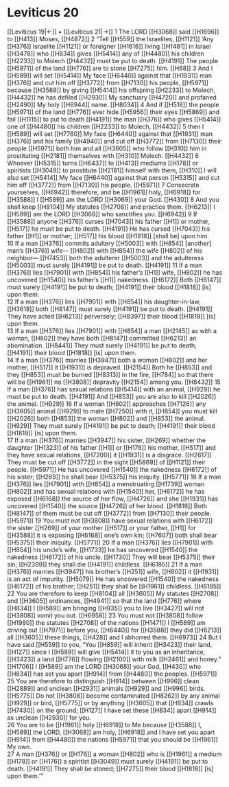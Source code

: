 # Leviticus 20
[[Leviticus 19|←]] • [[Leviticus 21|→]]
1 The LORD [[H3068]] said [[H1696]] to [[H413]] Moses, [[H4872]] 
2 “Tell [[H559]] the Israelites, [[H1121]] ‘Any [[H376]] Israelite [[H1121]] or foreigner [[H1616]] living [[H1481]] in Israel [[H3478]] who [[H834]] gives [[H5414]] any of [[H4480]] his children [[H2233]] to Molech [[H4432]] must be put to death. [[H4191]] The people [[H5971]] of the land [[H776]] are to stone [[H7275]] him. [[H68]] 
3 And I [[H589]] will set [[H5414]] My face [[H6440]] against that [[H1931]] man [[H376]] and cut him off [[H3772]] from [[H7130]] his people, [[H5971]] because [[H3588]] by giving [[H5414]] his offspring [[H2233]] to Molech, [[H4432]] he has defiled [[H2930]] My sanctuary [[H4720]] and profaned [[H2490]] My holy [[H6944]] name. [[H8034]] 
4 And if [[H518]] the people [[H5971]] of the land [[H776]] ever hide [[H5956]] their eyes [[H5869]] and fail [[H1115]] to put to death [[H4191]] the man [[H376]] who gives [[H5414]] one of [[H4480]] his children [[H2233]] to Molech, [[H4432]] 
5 then I [[H589]] will set [[H7760]] My face [[H6440]] against that [[H1931]] man [[H376]] and his family [[H4940]] and cut off [[H3772]] from [[H7130]] their people [[H5971]] both him and all [[H3605]] who follow [[H310]] him in prostituting [[H2181]] themselves with [[H310]] Molech. [[H4432]] 
6 Whoever [[H5315]] turns [[H6437]] to [[H413]] mediums [[H178]] or spiritists [[H3049]] to prostitute [[H2181]] himself with them, [[H310]] I will also set [[H5414]] My face [[H6440]] against that person [[H5315]] and cut him off [[H3772]] from [[H7130]] his people. [[H5971]] 
7 Consecrate yourselves, [[H6942]] therefore, and be [[H1961]] holy, [[H6918]] for [[H3588]] I [[H589]] am the LORD [[H3069]] your God. [[H430]] 
8 And you shall keep [[H8104]] My statutes [[H2708]] and practice them. [[H6213]] I [[H589]] am the LORD [[H3068]] who sanctifies you. [[H6942]] 
9 If [[H3588]] anyone [[H376]] curses [[H7043]] his father [[H1]] or mother, [[H517]] he must be put to death. [[H4191]] He has cursed [[H7043]] his father [[H1]] or mother; [[H517]] his blood [[H1818]] [shall be] upon him.  
10 If a man [[H376]] commits adultery [[H5003]] with [[H854]] [another] man’s [[H376]] wife— [[H802]] with [[H854]] the wife [[H802]] of his neighbor— [[H7453]] both the adulterer [[H5003]] and the adulteress [[H5003]] must surely [[H4191]] be put to death. [[H4191]] 
11 If a man [[H376]] lies [[H7901]] with [[H854]] his father’s [[H1]] wife, [[H802]] he has uncovered [[H1540]] his father’s [[H1]] nakedness. [[H6172]] Both [[H8147]] must surely [[H4191]] be put to death; [[H4191]] their blood [[H1818]] [is] upon them.  
12 If a man [[H376]] lies [[H7901]] with [[H854]] his daughter-in-law, [[H3618]] both [[H8147]] must surely [[H4191]] be put to death. [[H4191]] They have acted [[H6213]] perversely; [[H8397]] their blood [[H1818]] [is] upon them.  
13 If a man [[H376]] lies [[H7901]] with [[H854]] a man [[H2145]] as with a woman, [[H802]] they have both [[H8147]] committed [[H6213]] an abomination. [[H8441]] They must surely [[H4191]] be put to death; [[H4191]] their blood [[H1818]] [is] upon them.  
14 If a man [[H376]] marries [[H3947]] both a woman [[H802]] and her mother, [[H517]] it [[H1931]] is depraved. [[H2154]] Both he [[H853]] and they [[H853]] must be burned [[H8313]] in the fire, [[H784]] so that there will be [[H1961]] no [[H3808]] depravity [[H2154]] among you. [[H8432]] 
15 If a man [[H376]] has sexual relations [[H5414]] with an animal, [[H929]] he must be put to death. [[H4191]] And [[H853]] you are also to kill [[H2026]] the animal. [[H929]] 
16 If a woman [[H802]] approaches [[H7126]] any [[H3605]] animal [[H929]] to mate [[H7250]] with it, [[H854]] you must kill [[H2026]] both [[H853]] the woman [[H802]] and [[H853]] the animal. [[H929]] They must surely [[H4191]] be put to death; [[H4191]] their blood [[H1818]] [is] upon them.  
17 If a man [[H376]] marries [[H3947]] his sister, [[H269]] whether the daughter [[H1323]] of his father [[H1]] or [[H176]] his mother, [[H517]] and they have sexual relations, [[H7200]] it [[H1931]] is a disgrace. [[H2617]] They must be cut off [[H3772]] in the sight [[H5869]] of [[H1121]] their people. [[H5971]] He has uncovered [[H1540]] the nakedness [[H6172]] of his sister; [[H269]] he shall bear [[H5375]] his iniquity. [[H5771]] 
18 If a man [[H376]] lies [[H7901]] with [[H854]] a menstruating [[H1739]] woman [[H802]] and has sexual relations with [[H1540]] her, [[H6172]] he has exposed [[H6168]] the source of her flow, [[H4726]] and she [[H1931]] has uncovered [[H1540]] the source [[H4726]] of her blood. [[H1818]] Both [[H8147]] of them must be cut off [[H3772]] from [[H7130]] their people. [[H5971]] 
19 You must not [[H3808]] have sexual relations with [[H6172]] the sister [[H269]] of your mother [[H517]] or your father, [[H1]] for [[H3588]] it is exposing [[H6168]] one’s own kin; [[H7607]] both shall bear [[H5375]] their iniquity. [[H5771]] 
20 If a man [[H376]] lies [[H7901]] with [[H854]] his uncle’s wife, [[H1733]] he has uncovered [[H1540]] the nakedness [[H6172]] of his uncle. [[H1730]] They will bear [[H5375]] their sin; [[H2399]] they shall die [[H4191]] childless. [[H6185]] 
21 If a man [[H376]] marries [[H3947]] his brother’s [[H251]] wife, [[H802]] it [[H1931]] is an act of impurity. [[H5079]] He has uncovered [[H1540]] the nakedness [[H6172]] of his brother; [[H251]] they shall be [[H1961]] childless. [[H6185]] 
22 You are therefore to keep [[H8104]] all [[H3605]] My statutes [[H2708]] and [[H3605]] ordinances, [[H4941]] so that the land [[H776]] where [[H834]] I [[H589]] am bringing [[H935]] you to live [[H3427]] will not [[H3808]] vomit you out. [[H6958]] 
23 You must not [[H3808]] follow [[H1980]] the statutes [[H2708]] of the nations [[H1471]] I [[H589]] am driving out [[H7971]] before you, [[H6440]] for [[H3588]] they did [[H6213]] all [[H3605]] these things, [[H428]] and I abhorred them. [[H6973]] 
24 But I have said [[H559]] to you,  “You [[H859]] will inherit [[H3423]] their land, [[H127]] since I [[H589]] will give [[H5414]] it to you  as an inheritance, [[H3423]] a land [[H776]] flowing [[H2100]] with milk [[H2461]] and honey.” [[H1706]] I [[H589]] am the LORD [[H3068]] your God, [[H430]] who [[H834]] has set you apart [[H914]] from [[H4480]] the peoples. [[H5971]] 
25 You are therefore to distinguish [[H914]] between [[H996]] clean [[H2889]] and unclean [[H2931]] animals [[H929]] and [[H996]] birds. [[H5775]] Do not [[H3808]] become contaminated [[H8262]] by any animal [[H929]] or bird, [[H5775]] or by anything [[H3605]] that [[H834]] crawls [[H7430]] on the ground; [[H127]] I have set these [[H834]] apart [[H914]] as unclean [[H2930]] for you.  
26 You are to be [[H1961]] holy [[H6918]] to Me  because [[H3588]] I, [[H589]] the LORD, [[H3068]] am holy, [[H6918]] and I have set you apart [[H914]] from [[H4480]] the nations [[H5971]] that you should be [[H1961]] My own.  
27 A man [[H376]] or [[H176]] a woman [[H802]] who is [[H1961]] a medium [[H178]] or [[H176]] a spiritist [[H3049]] must surely [[H4191]] be put to death. [[H4191]] They shall be stoned; [[H7275]] their blood [[H1818]] [is] upon them.’”  

